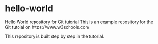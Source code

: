 # hello-world
Hello World repository for Git tutorial
This is an example repository for the Git tutoial on https://www.w3schools.com


This repository is built step by step in the tutorial. 